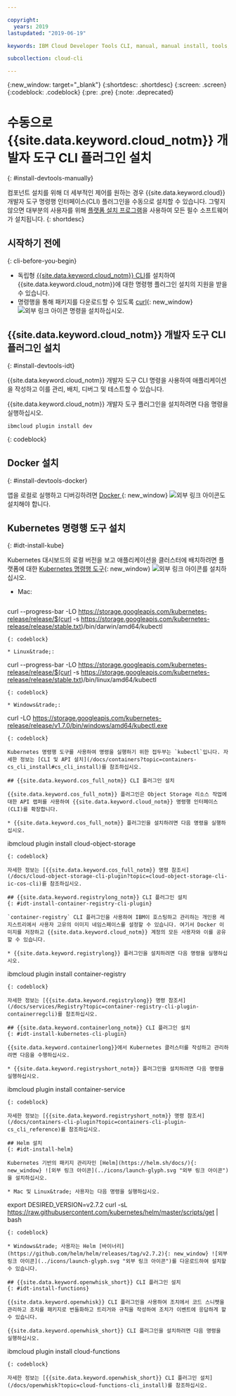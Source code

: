 ```yaml
---

copyright:
  years: 2019
lastupdated: "2019-06-19"

keywords: IBM Cloud Developer Tools CLI, manual, manual install, tools, components, developer tools, ibmcloud cli, ibmcloud, ibmcloud dev, cli, plugin, plug-in, command line, command-line, developer tools, kubernetes, kubectl

subcollection: cloud-cli

---
```


{:new_window: target="_blank"}
{:shortdesc: .shortdesc}
{:screen: .screen}
{:codeblock: .codeblock}
{:pre: .pre}
{:note: .deprecated}

# 수동으로 {{site.data.keyword.cloud_notm}} 개발자 도구 CLI 플러그인 설치
{: #install-devtools-manually}

컴포넌트 설치를 위해 더 세부적인 제어를 원하는 경우 {{site.data.keyword.cloud}} 개발자 도구 명령행 인터페이스(CLI) 플러그인을 수동으로 설치할 수 있습니다. 그렇지 않으면 대부분의 사용자를 위해 [플랫폼 설치 프로그램](/docs/cli?topic=cloud-cli-getting-started#step1-install-idt)을 사용하여 모든 필수 소프트웨어가 설치됩니다.
{: shortdesc}

## 시작하기 전에
{: cli-before-you-begin}

* 독립형 [{{site.data.keyword.cloud_notm}} CLI](/docs/cli?topic=cloud-cli-install-ibmcloud-cli#install-ibmcloud-cli)를 설치하여 {{site.data.keyword.cloud_notm}}에 대한 명령행 플러그인 설치의 지원을 받을 수 있습니다.
* 명령행을 통해 패키지를 다운로드할 수 있도록 [curl](https://curl.haxx.se/download.html){: new_window} ![외부 링크 아이콘](../icons/launch-glyph.svg "외부 링크 아이콘") 명령을 설치하십시오.

## {{site.data.keyword.cloud_notm}} 개발자 도구 CLI 플러그인 설치
{: #install-devtools-idt}

{{site.data.keyword.cloud_notm}} 개발자 도구 CLI 명령을 사용하여 애플리케이션을 작성하고 이를 관리, 배치, 디버그 및 테스트할 수 있습니다.

{{site.data.keyword.cloud_notm}} 개발자 도구 플러그인을 설치하려면 다음 명령을 실행하십시오. 
```
ibmcloud plugin install dev
```
{: codeblock}

## Docker 설치
{: #install-devtools-docker}

앱을 로컬로 실행하고 디버깅하려면 [Docker ](https://www.docker.com/get-started){: new_window} ![외부 링크 아이콘](../icons/launch-glyph.svg "외부 링크 아이콘")도 설치해야 합니다.

## Kubernetes 명령행 도구 설치
{: #idt-install-kube}

Kubernetes 대시보드의 로컬 버전을 보고 애플리케이션을 클러스터에 배치하려면 플랫폼에 대한 [Kubernetes 명령행 도구](https://kubernetes.io/docs/tasks/tools/install-kubectl/){: new_window} ![외부 링크 아이콘](../icons/launch-glyph.svg "외부 링크 아이콘")를 설치하십시오.

* Mac:
  ```
curl --progress-bar -LO https://storage.googleapis.com/kubernetes-release/release/$(curl -s https://storage.googleapis.com/kubernetes-release/release/stable.txt)/bin/darwin/amd64/kubectl
  ```
  {: codeblock}

* Linux&trade;:
  ```
curl --progress-bar -LO https://storage.googleapis.com/kubernetes-release/release/$(curl -s https://storage.googleapis.com/kubernetes-release/release/stable.txt)/bin/linux/amd64/kubectl
  ```
  {: codeblock}

* Windows&trade;:
  ```
curl -LO https://storage.googleapis.com/kubernetes-release/release/v1.7.0/bin/windows/amd64/kubectl.exe
  ```
  {: codeblock}

Kubernetes 명령행 도구를 사용하여 명령을 실행하기 위한 접두부는 `kubectl`입니다. 자세한 정보는 [CLI 및 API 설치](/docs/containers?topic=containers-cs_cli_install#cs_cli_install)를 참조하십시오.

## {{site.data.keyword.cos_full_notm}} CLI 플러그인 설치

{{site.data.keyword.cos_full_notm}} 플러그인은 Object Storage 리소스 작업에 대한 API 랩퍼를 사용하여 {{site.data.keyword.cloud_notm}} 명령행 인터페이스(CLI)를 확장합니다.

* {{site.data.keyword.cos_full_notm}} 플러그인을 설치하려면 다음 명령을 실행하십시오.
  ```
  ibmcloud plugin install cloud-object-storage
  ```
  {: codeblock}

자세한 정보는 [{{site.data.keyword.cos_full_notm}} 명령 참조서](/docs/cloud-object-storage-cli-plugin?topic=cloud-object-storage-cli-ic-cos-cli)를 참조하십시오.

## {{site.data.keyword.registrylong_notm}} CLI 플러그인 설치
{: #idt-install-container-registry-cli-plugin}

`container-registry` CLI 플러그인을 사용하여 IBM이 호스팅하고 관리하는 개인용 레지스트리에서 사용자 고유의 이미지 네임스페이스를 설정할 수 있습니다. 여기서 Docker 이미지를 저장하고 {{site.data.keyword.cloud_notm}} 계정의 모든 사용자와 이를 공유할 수 있습니다.

* {{site.data.keyword.registrylong}} 플러그인을 설치하려면 다음 명령을 실행하십시오.
  ```
ibmcloud plugin install container-registry
  ```
  {: codeblock}

자세한 정보는 [{{site.data.keyword.registrylong}} 명령 참조서](/docs/services/Registry?topic=container-registry-cli-plugin-containerregcli)를 참조하십시오.

## {{site.data.keyword.containerlong_notm}} CLI 플러그인 설치
{: #idt-install-kubernetes-cli-plugin}

{{site.data.keyword.containerlong}}에서 Kubernetes 클러스터를 작성하고 관리하려면 다음을 수행하십시오.

* {{site.data.keyword.registryshort_notm}} 플러그인을 설치하려면 다음 명령을 실행하십시오.
  ```
ibmcloud plugin install container-service
  ```
  {: codeblock}

자세한 정보는 [{{site.data.keyword.registryshort_notm}} 명령 참조서](/docs/containers-cli-plugin?topic=containers-cli-plugin-cs_cli_reference)를 참조하십시오.

## Helm 설치
{: #idt-install-helm}

Kubernetes 기반의 패키지 관리자인 [Helm](https://helm.sh/docs/){: new_window} ![외부 링크 아이콘](../icons/launch-glyph.svg "외부 링크 아이콘")을 설치하십시오.

* Mac 및 Linux&trade; 사용자는 다음 명령을 실행하십시오.
  ```
export DESIRED_VERSION=v2.7.2
curl -sL https://raw.githubusercontent.com/kubernetes/helm/master/scripts/get | bash
  ```
  {: codeblock}

* Windows&trade; 사용자는 Helm [바이너리](https://github.com/helm/helm/releases/tag/v2.7.2){: new_window} ![외부 링크 아이콘](../icons/launch-glyph.svg "외부 링크 아이콘")를 다운로드하여 설치할 수 있습니다.

## {{site.data.keyword.openwhisk_short}} CLI 플러그인 설치
{: #idt-install-functions}

{{site.data.keyword.openwhisk}} CLI 플러그인을 사용하여 조치에서 코드 스니펫을 관리하고 조치를 패키지로 번들화하고 트리거와 규칙을 작성하여 조치가 이벤트에 응답하게 할 수 있습니다.

{{site.data.keyword.openwhisk_short}} CLI 플러그인을 설치하려면 다음 명령을 실행하십시오.
```
ibmcloud plugin install cloud-functions
```
{: codeblock}

자세한 정보는 [{{site.data.keyword.openwhisk_short}} CLI 플러그인 설치](/docs/openwhisk?topic=cloud-functions-cli_install)를 참조하십시오.

